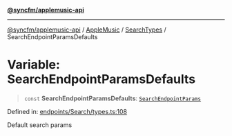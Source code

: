 [**@syncfm/applemusic-api**](../../../../../../README.md)

***

[@syncfm/applemusic-api](../../../../../../globals.md) / [AppleMusic](../../../README.md) / [SearchTypes](../README.md) / SearchEndpointParamsDefaults

# Variable: SearchEndpointParamsDefaults

> `const` **SearchEndpointParamsDefaults**: [`SearchEndpointParams`](../interfaces/SearchEndpointParams.md)

Defined in: [endpoints/Search/types.ts:108](https://github.com/sync-fm/applemusic-api/blob/9ff258d5e3837a0cb0f9914911c5614d92f344ed/src/endpoints/Search/types.ts#L108)

Default search params

